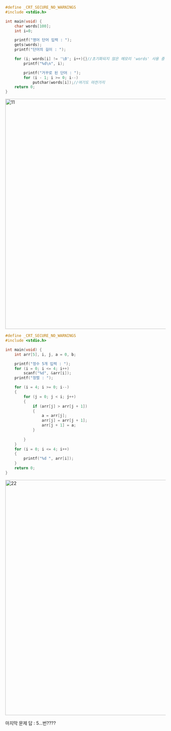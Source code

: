 ```c
#define _CRT_SECURE_NO_WARNINGS
#include <stdio.h>

int main(void) {
	char words[100];
	int i=0;

	printf("영어 단어 입력 : ");
	gets(words);
	printf("단어의 길이 : ");

	for (i; words[i] != '\0'; i++){}//초기화되지 않은 메모리 'words' 사용 중 이라는데 char words 초기화는 어떻게 해야함??
		printf("%d\n", i);

		printf("거꾸로 된 단어 : ");
		for (i - 1; i >= 0; i--)
			putchar(words[i]);//여기도 마찬가지
	return 0;
}
```
<img width="720" alt="11" src="https://user-images.githubusercontent.com/81066580/119499728-f43db080-bda1-11eb-9dbe-b10e10fe1999.png">


```c
#define _CRT_SECURE_NO_WARNINGS
#include <stdio.h>

int main(void) {
	int arr[5], i, j, a = 0, b;

	printf("정수 5개 입력 : ");
	for (i = 0; i <= 4; i++)
		scanf("%d", &arr[i]);
	printf("정렬 : ");

	for (i = 4; i >= 0; i--)
	{
		for (j = 0; j < i; j++)
		{
			if (arr[j] > arr[j + 1])
			{
				a = arr[j];
				arr[j] = arr[j + 1];
				arr[j + 1] = a;
			}
		
		}
	}
	for (i = 0; i <= 4; i++)
	{
		printf("%d ", arr[i]);
	}
	return 0;
}
```
<img width="736" alt="22" src="https://user-images.githubusercontent.com/81066580/119517318-7afa8980-bdb2-11eb-9c63-9625c1fe7287.png">

마지막 문제 답 : 5...번????
